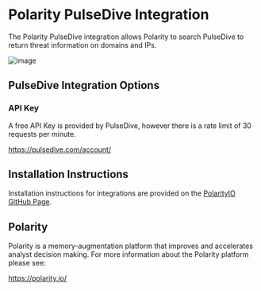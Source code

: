 # Polarity PulseDive Integration

The Polarity PulseDive integration allows Polarity to search PulseDive to return threat information on domains and IPs.

![image](https://user-images.githubusercontent.com/306319/40464870-c35860fe-5eeb-11e8-949a-97cccbae574d.png)


## PulseDive Integration Options

### API Key

A free API Key is provided by PulseDive, however there is a rate limit of 30 requests per minute.

https://pulsedive.com/account/


## Installation Instructions

Installation instructions for integrations are provided on the [PolarityIO GitHub Page](https://polarityio.github.io/).

## Polarity

Polarity is a memory-augmentation platform that improves and accelerates analyst decision making.  For more information about the Polarity platform please see:

https://polarity.io/
